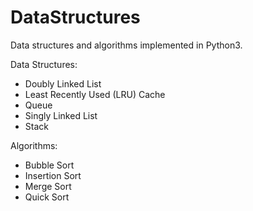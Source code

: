 # DataStructures
Data structures and algorithms implemented in Python3.

Data Structures:
* Doubly Linked List
* Least Recently Used (LRU) Cache
* Queue
* Singly Linked List
* Stack

Algorithms:
* Bubble Sort
* Insertion Sort
* Merge Sort
* Quick Sort
